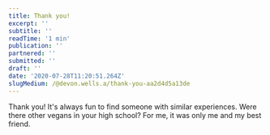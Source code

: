 ```yaml
---
title: Thank you!
excerpt: ''
subtitle: ''
readTime: '1 min'
publication: ''
partnered: ''
submitted: ''
draft: ''
date: '2020-07-28T11:20:51.264Z'
slugMedium: /@devon.wells.a/thank-you-aa2d4d5a13de
---
```


Thank you! It's always fun to find someone with similar experiences. Were there other vegans in your high school? For me, it was only me and my best friend.